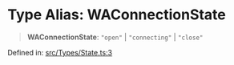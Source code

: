 # Type Alias: WAConnectionState

> **WAConnectionState**: `"open"` \| `"connecting"` \| `"close"`

Defined in: [src/Types/State.ts:3](https://github.com/Fokusdotid/bail/blob/99acc683da8779d62a0509bb4108fdb35cb2b061/src/Types/State.ts#L3)
